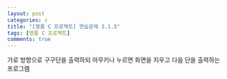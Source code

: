 ```yaml
---
layout: post
categories: c
title: "[명품 C 프로젝트] 연습문제 3.1.5"
tags: [명품 C 프로젝트]
comments: true
---
```


가로 방향으로 구구단을 출력하되 아무키나 누르면 화면을 지우고 다음 단을 출력하는 프로그램

<script src="https://gist.github.com/junbly/dc4d419ecfcee7974b34274e9af86080.js"></script>
